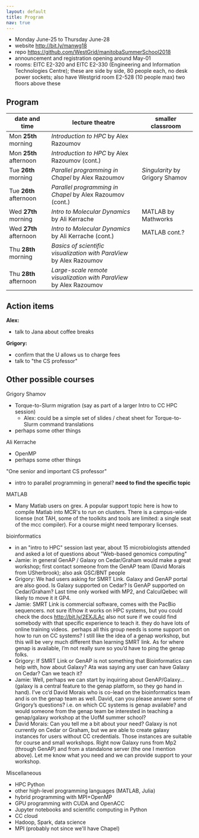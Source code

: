 ```yaml
---
layout: default
title: Program
nav: true
---
```


- Monday June-25 to Thursday June-28
- website http://bit.ly/manwg18
- repo https://github.com/WestGrid/manitobaSummerSchool2018
- announcement and registration opening around May-01
- rooms: EITC E2-320 and EITC E2-330 (Engineering and Information Technologies Centre); these are side by
  side, 80 people each, no desk power sockets; also have Westgrid room E2-528 (10 people max) two floors
  above these

## Program

| date and time | lecture theatre | smaller classroom |
| ------------- | --------------- | ----------------- |
| Mon **25th** morning | *Introduction to HPC* by Alex Razoumov | |
| Mon **25th** afternoon | *Introduction to HPC* by Alex Razoumov (cont.) | |
| Tue **26th** morning | *Parallel programming in Chapel* by Alex Razoumov | *Singularity* by Grigory Shamov |
| Tue **26th** afternoon | *Parallel programming in Chapel* by Alex Razoumov (cont.) | |
| Wed **27th** morning | *Intro to Molecular Dynamics* by Ali Kerrache | MATLAB by Mathworks |
| Wed **27th** afternoon | *Intro to Molecular Dynamics* by Ali Kerrache (cont.) | MATLAB cont.? |
| Thu **28th** morning | *Basics of scientific visualization with ParaView* by Alex Razoumov | |
| Thu **28th** afternoon | *Large-scale remote visualization with ParaView* by Alex Razoumov | |

## Action items

**Alex:**
- talk to Jana about coffee breaks

**Grigory:**
- confirm that the U allows us to charge fees
- talk to "the CS professor"

## Other possible courses

Grigory Shamov
- Torque-to-Slurm migration (say as part of a larger Intro to CC HPC session)
  - Alex: could be a simple set of slides / cheat sheet for Torque-to-Slurm command translations
- perhaps some other things

Ali Kerrache
- OpenMP
- perhaps some other things

"One senior and important CS professor"
- intro to parallel programming in general? **need to find the specific topic**

MATLAB
- Many Matlab users on grex. A popular support topic here is how to compile Matlab into MCR's to run on
  clusters. There is a campus-wide license (not TAH, some of the toolkits and tools are limited: a single
  seat of the mcc compiler). For a course might need temporary licenses.

bioinformatics
- in an "intro to HPC" session last year, about 15 microbiologists attended and asked a lot of questions
  about "Web-based genomics computing"
- Jamie: in general GenAP / Galaxy on Cedar/Graham would make a great workshop; first contact someone
  from the GenAP team (David Morais from USherbrook); also ask GSC/BNT people
- Grigory: We had users asking for SMRT Link. Galaxy and GenAP portal are also good. Is Galaxy supported
  on Cedar? Is GenAP supported on Cedar/Graham? Last time only worked with MP2, and CalculQebec will
  likely to move it it GP4.
- Jamie: SMRT Link is commercial software, comes with the PacBio sequencers. not sure if/how it works on
  HPC systems, but you could check the docs http://bit.ly/2EXJLAc also not sure if we could find somebody
  with that specific experience to teach it. they do have lots of online training videos.  perhaps all
  this group needs is some support on how to run on CC systems? I still like the idea of a genap
  workshop, but this will be very much different than learning SMRT link. As for where genap is
  available, I’m not really sure so you’d have to ping the genap folks.
- Grigory: If SMRT Link or GenAP is not something that Bioinformatics can help with, how about Galaxy?
  Ata was saying any user can have Galaxy on Cedar? Can we teach it?
- Jamie: Well, perhaps we can start by inquiring about GenAP/Galaxy… (galaxy is a central feature to the
  genap platform, so they go hand in hand). I’ve cc’d David Morais who is co-lead on the bioinformatics
  team and is on the genap team as well. David, can you please answer some of Grigory’s questions?
  i.e. on which CC systems is genap available? and would someone from the genap team be interested in
  teaching a genap/galaxy workshop at the UofM summer school?
- David Morais: Can you tell me a bit about your need? Galaxy is not currently on Cedar or Graham, but we
  are able to create galaxy instances for users without CC credentials. Those instances are suitable for
  course and small workshops. Right now Galaxy runs from Mp2 (through GenAP) and from a standalone server
  (the one I mention above). Let me know what you need and we can provide support to your workshop.

Miscellaneous

- HPC Python
- other high-level programming languages (MATLAB, Julia)
- hybrid programming with MPI+OpenMP
- GPU programming with CUDA and OpenACC
- Jupyter notebooks and scientific computing in Python
- CC cloud
- Hadoop, Spark, data science
- MPI (probably not since we'll have Chapel)
